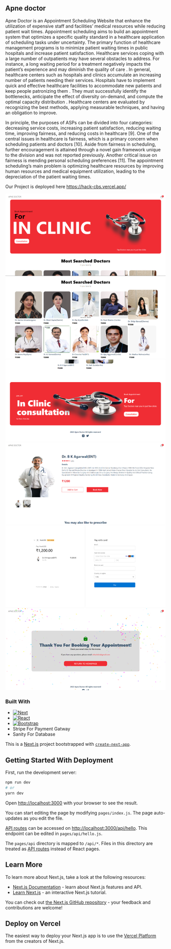 ## Apne doctor
Apne Doctor is an Appointment Scheduling Website that enhance the utilization of expensive staff and facilities’ medical resources while reducing patient wait times. Appointment scheduling aims to build an appointment system that optimizes a specific quality standard in a healthcare application of scheduling tasks under uncertainty. The primary function of healthcare management programs is to minimize patient waiting times in public hospitals and increase patient satisfaction. Healthcare services coping with a large number of outpatients may have several obstacles to address. For instance, a long waiting period for a treatment negatively impacts the patient’s experience and may diminish the quality of care . In general, healthcare centers such as hospitals and clinics accumulate an increasing number of patients needing their services. Hospitals have to implement quick and effective healthcare facilities to accommodate new patients and keep people patronizing them . They must successfully identify the bottlenecks, anticipate the effect of diversity on-demand, and compute the optimal capacity distribution . Healthcare centers are evaluated by recognizing the best methods, applying measurable techniques, and having an obligation to improve.



In principle, the purposes of ASPs can be divided into four categories: decreasing service costs, increasing patient satisfaction, reducing waiting time, improving fairness, and reducing costs in healthcare [9]. One of the central issues in healthcare is fairness, which is a primary concern when scheduling patients and doctors [10]. Aside from fairness in scheduling, further encouragement is attained through a novel gain framework unique to the division and was not reported previously. Another critical issue on fairness is mending personal scheduling preferences [11]. The appointment scheduling’s main problem is optimizing healthcare resources by improving human resources and medical equipment utilization, leading to the depreciation of the patient waiting times.

Our Project is deployed here https://hack-cbs.vercel.app/

<img src="https://github.com/Bhavya1912/HackCBS/blob/main/photos/image0.png"></img>
<img src="https://github.com/Bhavya1912/HackCBS/blob/main/photos/image.png"></img>
<img src="https://github.com/Bhavya1912/HackCBS/blob/main/photos/image2.png"></img>
<img src="https://github.com/Bhavya1912/HackCBS/blob/main/photos/image3.png"></img>
<img src="https://github.com/Bhavya1912/HackCBS/blob/main/photos/image5.png"></img>
<img src="https://github.com/Bhavya1912/HackCBS/blob/main/photos/image6.png"></img>



### Built With



* [![Next][Next.js]][Next-url]
* [![React][React.js]][React-url]
* [![Bootstrap][Bootstrap.com]][Bootstrap-url]
* Stripe For Payment Gatway
* Sanity For Database


This is a [Next.js](https://nextjs.org/) project bootstrapped with [`create-next-app`](https://github.com/vercel/next.js/tree/canary/packages/create-next-app).

## Getting Started With Deployment

First, run the development server:

```bash
npm run dev
# or
yarn dev
```

Open [http://localhost:3000](http://localhost:3000) with your browser to see the result.

You can start editing the page by modifying `pages/index.js`. The page auto-updates as you edit the file.

[API routes](https://nextjs.org/docs/api-routes/introduction) can be accessed on [http://localhost:3000/api/hello](http://localhost:3000/api/hello). This endpoint can be edited in `pages/api/hello.js`.

The `pages/api` directory is mapped to `/api/*`. Files in this directory are treated as [API routes](https://nextjs.org/docs/api-routes/introduction) instead of React pages.

## Learn More

To learn more about Next.js, take a look at the following resources:

- [Next.js Documentation](https://nextjs.org/docs) - learn about Next.js features and API.
- [Learn Next.js](https://nextjs.org/learn) - an interactive Next.js tutorial.

You can check out [the Next.js GitHub repository](https://github.com/vercel/next.js/) - your feedback and contributions are welcome!

## Deploy on Vercel

The easiest way to deploy your Next.js app is to use the [Vercel Platform](https://vercel.com/new?utm_medium=default-template&filter=next.js&utm_source=create-next-app&utm_campaign=create-next-app-readme) from the creators of Next.js.



<!-- MARKDOWN LINKS & IMAGES -->
<!-- https://www.markdownguide.org/basic-syntax/#reference-style-links -->
[contributors-shield]: https://img.shields.io/github/contributors/othneildrew/Best-README-Template.svg?style=for-the-badge
[contributors-url]: https://github.com/othneildrew/Best-README-Template/graphs/contributors
[forks-shield]: https://img.shields.io/github/forks/othneildrew/Best-README-Template.svg?style=for-the-badge
[forks-url]: https://github.com/othneildrew/Best-README-Template/network/members
[stars-shield]: https://img.shields.io/github/stars/othneildrew/Best-README-Template.svg?style=for-the-badge
[stars-url]: https://github.com/othneildrew/Best-README-Template/stargazers
[issues-shield]: https://img.shields.io/github/issues/othneildrew/Best-README-Template.svg?style=for-the-badge
[issues-url]: https://github.com/othneildrew/Best-README-Template/issues
[license-shield]: https://img.shields.io/github/license/othneildrew/Best-README-Template.svg?style=for-the-badge
[license-url]: https://github.com/othneildrew/Best-README-Template/blob/master/LICENSE.txt
[linkedin-shield]: https://img.shields.io/badge/-LinkedIn-black.svg?style=for-the-badge&logo=linkedin&colorB=555
[linkedin-url]: https://linkedin.com/in/othneildrew
[product-screenshot]: images/screenshot.png
[Next.js]: https://img.shields.io/badge/next.js-000000?style=for-the-badge&logo=nextdotjs&logoColor=white
[Next-url]: https://nextjs.org/
[React.js]: https://img.shields.io/badge/React-20232A?style=for-the-badge&logo=react&logoColor=61DAFB
[React-url]: https://reactjs.org/
[Vue.js]: https://img.shields.io/badge/Vue.js-35495E?style=for-the-badge&logo=vuedotjs&logoColor=4FC08D
[Vue-url]: https://vuejs.org/
[Angular.io]: https://img.shields.io/badge/Angular-DD0031?style=for-the-badge&logo=angular&logoColor=white
[Angular-url]: https://angular.io/
[Svelte.dev]: https://img.shields.io/badge/Svelte-4A4A55?style=for-the-badge&logo=svelte&logoColor=FF3E00
[Svelte-url]: https://svelte.dev/
[Laravel.com]: https://img.shields.io/badge/Laravel-FF2D20?style=for-the-badge&logo=laravel&logoColor=white
[Laravel-url]: https://laravel.com
[Bootstrap.com]: https://img.shields.io/badge/Bootstrap-563D7C?style=for-the-badge&logo=bootstrap&logoColor=white
[Bootstrap-url]: https://getbootstrap.com
[JQuery.com]: https://img.shields.io/badge/jQuery-0769AD?style=for-the-badge&logo=jquery&logoColor=white
[JQuery-url]: https://jquery.com 

